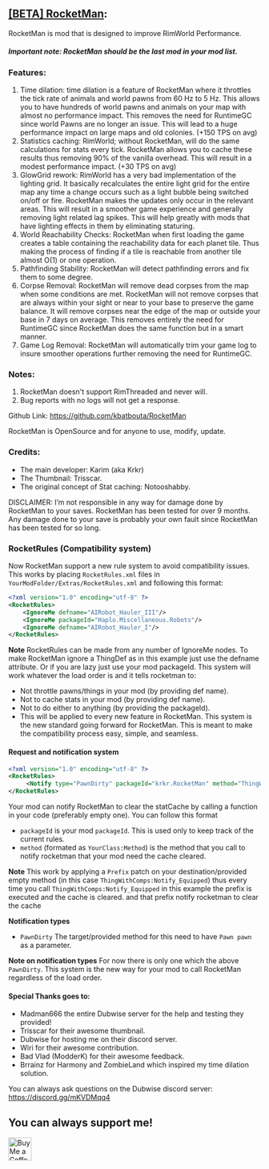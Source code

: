 
## <a href="https://steamcommunity.com/sharedfiles/filedetails/?id=2479389928&searchtext=">[BETA] RocketMan</a>:

RocketMan is mod that is designed to improve RimWorld Performance.

##### Important note: RocketMan should be the last mod in your mod list.

### Features:

1. Time dilation: time dilation is a feature of RocketMan where it throttles the tick rate of animals and world pawns from 60 Hz to 5 Hz. This allows you to have hundreds of world pawns and animals on your map with almost no performance impact. This removes the need for RuntimeGC since world Pawns are no longer an issue. This will lead to a huge performance impact on large maps and old colonies. (+150 TPS on avg)
2. Statistics caching: RimWorld; without RocketMan, will do the same calculations for stats every tick. RocketMan allows you to cache these results thus removing 90% of the vanilla overhead. This will result in a modest performance impact. (+30 TPS on avg)
3. GlowGrid rework: RimWorld has a very bad implementation of the lighting grid. It basically recalculates the entire light grid for the entire map any time a change occurs such as a light bubble being switched on/off or fire. RocketMan makes the updates only occur in the relevant areas. This will result in a smoother game experience and generally removing light related lag spikes. This will help greatly with mods that have lighting effects in them by eliminating staturing.
4. World Reachability Checks: RocketMan when first loading the game creates a table containing the reachability data for each planet tile. Thus making the process of finding if a tile is reachable from another tile almost O(1) or one operation.
5. Pathfinding Stability: RocketMan will detect pathfinding errors and fix them to some degree.
6. Corpse Removal: RocketMan will remove dead corpses from the map when some conditions are met. RocketMan will not remove corpses that are always within your sight or near to your base to preserve the game balance. It will remove corpses near the edge of the map or outside your base in 7 days on average. This removes entirely the need for RuntimeGC since RocketMan does the same function but in a smart manner. 
7. Game Log Removal: RocketMan will automatically trim your game log to insure smoother operations further removing the need for RuntimeGC.


### Notes: 

1. RocketMan doesn't support RimThreaded and never will.
2. Bug reports with no logs will not get a response.

Github Link: https://github.com/kbatbouta/RocketMan

RocketMan is OpenSource and for anyone to use, modify, update.

### Credits: 

* The main developer: Karim (aka Krkr)
* The Thumbnail: Trisscar.
* The original concept of Stat caching: Notooshabby.

DISCLAIMER: I’m not responsible in any way for damage done by RocketMan to your saves. RocketMan has been tested for over 9 months. Any damage done to your save is probably your own fault since RocketMan has been tested for so long. 

### RocketRules (Compatibility system)
Now RocketMan support a new rule system to avoid compatibility issues.
This works by placing `RocketRules.xml` files in `YourModFolder/Extras/RocketRules.xml`
and following this format:
```xml
<?xml version="1.0" encoding="utf-8" ?>
<RocketRules>
    <IgnoreMe defname="AIRobot_Hauler_III"/>
    <IgnoreMe packageId="Haplo.Miscellaneous.Robots"/>
    <IgnoreMe defname="AIRobot_Hauler_I"/>
</RocketRules>
```
**Note** RocketRules can be made from any number of IgnoreMe nodes. To make RocketMan ignore a ThingDef as in this example just use the defname attribute. Or if you are lazy just use your mod packageId.
This system will work whatever the load order is and it tells rocketman to:
* Not throttle pawns/things in your mod (by providing def name).
* Not to cache stats in your mod (by providing def name).
* Not to do either to anything (by providing the packageId).
* This will be applied to every new feature in RocketMan.
This system is the new standard going forward for RocketMan. This is meant to make the compatibility process easy, simple, and seamless.  
#### Request and notification system
```xml
<?xml version="1.0" encoding="utf-8" ?>
<RocketRules>
     <Notify type="PawnDirty" packageId="krkr.RocketMan" method="ThingWithComps:Notify_Equipped"/>
</RocketRules>
```
Your mod can notify RocketMan to clear the statCache by calling a function in your code (preferably empty one). You can follow this format
* `packageId` is your mod `packageId`. This is used only to keep track of the current rules.
* `method` (formated as `YourClass:Method`) is the method that you call to notify rocketman that your mod need the cache cleared.

**Note** This work by applying a `Prefix` patch on your destination/provided empty method (in this case `ThingWithComps:Notify_Equipped`) thus every time you call `ThingWithComps:Notify_Equipped` in this example the prefix is executed and the cache is cleared.
and that prefix notify rocketman to clear the cache

**Notification types**
* `PawnDirty` The target/provided method for this need to have `Pawn pawn` as a parameter. 

**Note on notification types** For now there is only one which the above `PawnDirty`. This system is the new way for your mod to call RocketMan regardless of the load order.

#### Special Thanks goes to:

* Madman666 the entire Dubwise server for the help and testing they provided!
* Trisscar for their awesome thumbnail.
* Dubwise for hosting me on their discord server.
* Wiri for their awesome contribution.
* Bad Vlad (ModderK) for their awesome feedback.
* Brrainz for Harmony and ZombieLand which inspired my time dilation solution.

You can always ask questions on the Dubwise discord server: https://discord.gg/mKVDMqq4

## You can always support me!
<a href='https://ko-fi.com/karimbat' target='_blank'><img height='35' style='border:0px;height:46px;' src='https://az743702.vo.msecnd.net/cdn/kofi3.png?v=0' border='0' alt='Buy Me a Coffee at ko-fi.com' />
 
 
